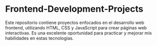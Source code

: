 # Frontend-Development-Projects
Este repositorio contiene proyectos enfocados en el desarrollo web frontend, utilizando HTML, CSS y JavaScript para crear páginas web interactivas. Es una excelente oportunidad para practicar y mejorar mis habilidades en estas tecnologías.
